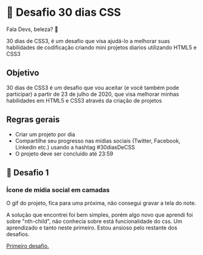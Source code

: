 # :rocket: Desafio 30 dias CSS

Fala Devs, beleza? :clap:

30 dias de CSS3, é um desafio que visa ajudá-lo a melhorar suas habilidades de codificação criando mini projetos diarios utilizando HTML5 e CSS3

## Objetivo
30 dias de CSS3 é um desafio que vou aceitar (e você também pode participar) a partir de 23 de julho de 2020, que visa melhorar minhas habilidades em HTML5 e CSS3 através da criação de projetos

## Regras gerais
  * Criar um projeto por dia
  * Compartilhe seu progresso nas mídias sociais (Twitter, Facebook, Linkedin etc.) usando a hashtag #30diasDeCSS
  * O projeto deve ser concluído até 23:59

## :rocket: Desafio 1

### Ícone de mídia social em camadas

O gif do projeto, fica para uma próxima, não consegui gravar a tela do note.

A solução que encontrei foi bem simples, porém algo novo que aprendi
foi sobre "nth-child", não conhecia sobre está funcionalidade do css.
Um aprendizado e tanto neste primeiro. Estou ansioso pelo restante dos desafios.

<a href="https://github.com/leandro-wrf/Desafio30DiasCss/Desafio1">
  Primeiro desafio.
</a>

